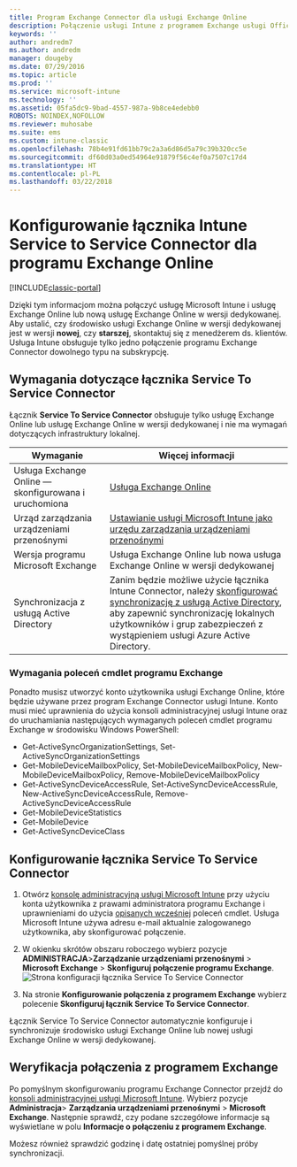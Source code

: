 ```yaml
---
title: Program Exchange Connector dla usługi Exchange Online
description: Połączenie usługi Intune z programem Exchange usługi Office 365 umożliwia obsługę funkcji zarządzanie urządzeniami przenośnymi usługi Exchange ActiveSync.
keywords: ''
author: andredm7
ms.author: andredm
manager: dougeby
ms.date: 07/29/2016
ms.topic: article
ms.prod: ''
ms.service: microsoft-intune
ms.technology: ''
ms.assetid: 05fa5dc9-9bad-4557-987a-9b8ce4edebb0
ROBOTS: NOINDEX,NOFOLLOW
ms.reviewer: muhosabe
ms.suite: ems
ms.custom: intune-classic
ms.openlocfilehash: 78b4e91fd61bb79c2a3a6d86d5a79c39b320cc5e
ms.sourcegitcommit: df60d03a0ed54964e91879f56c4ef0a7507c17d4
ms.translationtype: HT
ms.contentlocale: pl-PL
ms.lasthandoff: 03/22/2018
---
```

# <a name="configure-the-intune-service-to-service-connector-for-exchange-online"></a>Konfigurowanie łącznika Intune Service to Service Connector dla programu Exchange Online

[!INCLUDE[classic-portal](../includes/classic-portal.md)]

Dzięki tym informacjom można połączyć usługę Microsoft Intune i usługę Exchange Online lub nową usługę Exchange Online w wersji dedykowanej. Aby ustalić, czy środowisko usługi Exchange Online w wersji dedykowanej jest w wersji **nowej**, czy **starszej**, skontaktuj się z menedżerem ds. klientów. Usługa Intune obsługuje tylko jedno połączenie programu Exchange Connector dowolnego typu na subskrypcję.

## <a name="service-to-service-connector-requirements"></a>Wymagania dotyczące łącznika Service To Service Connector
Łącznik **Service To Service Connector** obsługuje tylko usługę Exchange Online lub usługę Exchange Online w wersji dedykowanej i nie ma wymagań dotyczących infrastruktury lokalnej.

|Wymaganie|Więcej informacji|
|---------------|--------------------|
|Usługa Exchange Online — skonfigurowana i uruchomiona|[Usługa Exchange Online](https://technet.microsoft.com/library/jj200580.aspx) |
|Urząd zarządzania urządzeniami przenośnymi| [Ustawianie usługi Microsoft Intune jako urzędu zarządzania urządzeniami przenośnymi](prerequisites-for-enrollment.md#step-2-set-mdm-authority)|
|Wersja programu Microsoft Exchange|Usługa Exchange Online lub nowa usługa Exchange Online w wersji dedykowanej|/intune/users-permissions-add
|Synchronizacja z usługą Active Directory|Zanim będzie możliwe użycie łącznika Intune Connector, należy [skonfigurować synchronizację z usługą Active Directory](/intune/users-permissions-add), aby zapewnić synchronizację lokalnych użytkowników i grup zabezpieczeń z wystąpieniem usługi Azure Active Directory.|

### <a name="exchange-cmdlet-requirements"></a>Wymagania poleceń cmdlet programu Exchange

Ponadto musisz utworzyć konto użytkownika usługi Exchange Online, które będzie używane przez program Exchange Connector usługi Intune. Konto musi mieć uprawnienia do użycia konsoli administracyjnej usługi Intune oraz do uruchamiania następujących wymaganych poleceń cmdlet programu Exchange w środowisku Windows PowerShell:

 - Get-ActiveSyncOrganizationSettings, Set-ActiveSyncOrganizationSettings
 - Get-MobileDeviceMailboxPolicy, Set-MobileDeviceMailboxPolicy, New-MobileDeviceMailboxPolicy, Remove-MobileDeviceMailboxPolicy
 - Get-ActiveSyncDeviceAccessRule, Set-ActiveSyncDeviceAccessRule, New-ActiveSyncDeviceAccessRule, Remove-ActiveSyncDeviceAccessRule
 - Get-MobileDeviceStatistics
 - Get-MobileDevice
 - Get-ActiveSyncDeviceClass

## <a name="set-up-the-service-to-service-connector"></a>Konfigurowanie łącznika Service To Service Connector

1. Otwórz [konsolę administracyjną usługi Microsoft Intune](https://manage.microsoft.com) przy użyciu konta użytkownika z prawami administratora programu Exchange i uprawnieniami do użycia [opisanych wcześniej](#exchange-cmdlet-requirements) poleceń cmdlet. Usługa Microsoft Intune używa adresu e-mail aktualnie zalogowanego użytkownika, aby skonfigurować połączenie.

2.  W okienku skrótów obszaru roboczego wybierz pozycje **ADMINISTRACJA**>**Zarządzanie urządzeniami przenośnymi** > **Microsoft Exchange** > **Skonfiguruj połączenie programu Exchange**.
![Strona konfiguracji łącznika Service To Service Connector](../media/intunesa5cservicetoserviceconnector.png)

3.  Na stronie **Konfigurowanie połączenia z programem Exchange** wybierz polecenie **Skonfiguruj łącznik Service To Service Connector**.


Łącznik Service To Service Connector automatycznie konfiguruje i synchronizuje środowisko usługi Exchange Online lub nowej usługi Exchange Online w wersji dedykowanej.

## <a name="validate-your-exchange-connection"></a>Weryfikacja połączenia z programem Exchange

Po pomyślnym skonfigurowaniu programu Exchange Connector przejdź do [konsoli administracyjnej usługi Microsoft Intune](https://manage.microsoft.com). Wybierz pozycje **Administracja**> **Zarządzania urządzeniami przenośnymi** > **Microsoft Exchange**. Następnie sprawdź, czy podane szczegółowe informacje są wyświetlane w polu **Informacje o połączeniu z programem Exchange**.

Możesz również sprawdzić godzinę i datę ostatniej pomyślnej próby synchronizacji.
